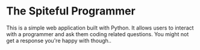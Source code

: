 # The Spiteful Programmer

This is a simple web application built with Python. It allows users to interact with a programmer and ask them coding related questions. You might not get a response you're happy with though..